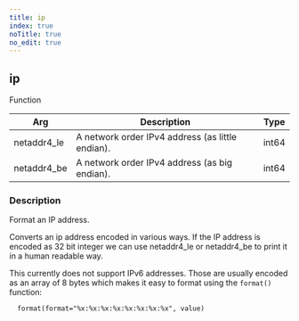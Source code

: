 ```yaml
---
title: ip
index: true
noTitle: true
no_edit: true
---
```




<div class="vql_item"></div>


## ip
<span class='vql_type pull-right page-header'>Function</span>



<div class="vqlargs"></div>

Arg | Description | Type
----|-------------|-----
netaddr4_le|A network order IPv4 address (as little endian).|int64
netaddr4_be|A network order IPv4 address (as big endian).|int64

### Description

Format an IP address.

Converts an ip address encoded in various ways. If the IP address is
encoded as 32 bit integer we can use netaddr4_le or netaddr4_be to
print it in a human readable way.

This currently does not support IPv6 addresses. Those are usually
encoded as an array of 8 bytes which makes it easy to format using the
`format()` function:

```vql
  format(format="%x:%x:%x:%x:%x:%x:%x:%x", value)
```


